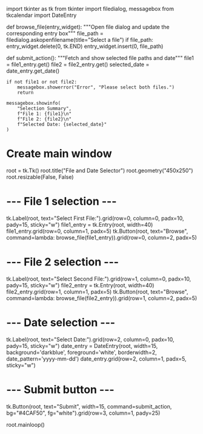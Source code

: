 import tkinter as tk
from tkinter import filedialog, messagebox
from tkcalendar import DateEntry

def browse_file(entry_widget):
    """Open file dialog and update the corresponding entry box"""
    file_path = filedialog.askopenfilename(title="Select a file")
    if file_path:
        entry_widget.delete(0, tk.END)
        entry_widget.insert(0, file_path)

def submit_action():
    """Fetch and show selected file paths and date"""
    file1 = file1_entry.get()
    file2 = file2_entry.get()
    selected_date = date_entry.get_date()

    if not file1 or not file2:
        messagebox.showerror("Error", "Please select both files.")
        return

    messagebox.showinfo(
        "Selection Summary",
        f"File 1: {file1}\n"
        f"File 2: {file2}\n"
        f"Selected Date: {selected_date}"
    )

# Create main window
root = tk.Tk()
root.title("File and Date Selector")
root.geometry("450x250")
root.resizable(False, False)

# --- File 1 selection ---
tk.Label(root, text="Select First File:").grid(row=0, column=0, padx=10, pady=15, sticky="w")
file1_entry = tk.Entry(root, width=40)
file1_entry.grid(row=0, column=1, padx=5)
tk.Button(root, text="Browse", command=lambda: browse_file(file1_entry)).grid(row=0, column=2, padx=5)

# --- File 2 selection ---
tk.Label(root, text="Select Second File:").grid(row=1, column=0, padx=10, pady=15, sticky="w")
file2_entry = tk.Entry(root, width=40)
file2_entry.grid(row=1, column=1, padx=5)
tk.Button(root, text="Browse", command=lambda: browse_file(file2_entry)).grid(row=1, column=2, padx=5)

# --- Date selection ---
tk.Label(root, text="Select Date:").grid(row=2, column=0, padx=10, pady=15, sticky="w")
date_entry = DateEntry(root, width=15, background='darkblue', foreground='white', borderwidth=2, date_pattern='yyyy-mm-dd')
date_entry.grid(row=2, column=1, padx=5, sticky="w")

# --- Submit button ---
tk.Button(root, text="Submit", width=15, command=submit_action, bg="#4CAF50", fg="white").grid(row=3, column=1, pady=25)

root.mainloop()
